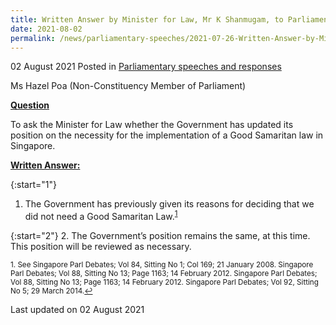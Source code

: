 ```yaml
---
title: Written Answer by Minister for Law, Mr K Shanmugam, to Parliamentary Question on the Position on Necessity for Implementation of Good Samaritan Law in Singapore
date: 2021-08-02
permalink: /news/parliamentary-speeches/2021-07-26-Written-Answer-by-Minister-for-Law-Mr-K-Shanmugam-to-PQ-on-Position-on-Necessity-for-Implementation-of-Good-Samaritan-Law-in-Singapore
---
```


02 August 2021 Posted in [Parliamentary speeches and responses](/news/parliamentary-speeches)

Ms Hazel Poa (Non-Constituency Member of Parliament)
  
**<b><u>Question</u></b>**  

To ask the Minister for Law whether the Government has updated its position on the necessity for the implementation of a Good Samaritan law in Singapore.

**<b><u>Written Answer:</u></b>**  

{:start="1"}
1.	The Government has previously given its reasons for deciding that we did not need a Good Samaritan Law.<sup><a href="#fn1" id="ref1">1</a></sup>

{:start="2"}
2.	The Government’s position remains the same, at this time. This position will be reviewed as necessary. 

<p><sup id="fn1">1. See Singapore Parl Debates; Vol 84, Sitting No 1; Col 169; 21 January 2008. Singapore Parl Debates; Vol 88, Sitting No 13; Page 1163; 14 February 2012. Singapore Parl Debates; Vol 88, Sitting No 13; Page 1163; 14 February 2012. Singapore Parl Debates; Vol 92, Sitting No 5; 29 March 2014.<a href="#ref1" title="Jump back to footnote 1 in the text.">↩</a></sup></p>

<p class="right-side-updated">Last updated on 02 August 2021</p>
